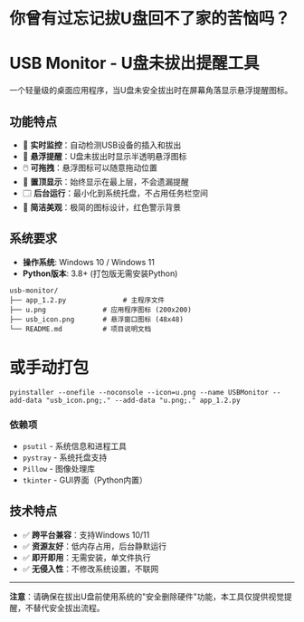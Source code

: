 # 你曾有过忘记拔U盘回不了家的苦恼吗？

# USB Monitor - U盘未拔出提醒工具

一个轻量级的桌面应用程序，当U盘未安全拔出时在屏幕角落显示悬浮提醒图标。


## 功能特点

- 🔔 **实时监控**：自动检测USB设备的插入和拔出
- 🎯 **悬浮提醒**：U盘未拔出时显示半透明悬浮图标
- 🖱️ **可拖拽**：悬浮图标可以随意拖动位置
- 📌 **置顶显示**：始终显示在最上层，不会遗漏提醒
- 🗔 **后台运行**：最小化到系统托盘，不占用任务栏空间
- 🎨 **简洁美观**：极简的图标设计，红色警示背景

## 系统要求

- **操作系统**: Windows 10 / Windows 11
- **Python版本**: 3.8+ (打包版无需安装Python)


```
usb-monitor/
├── app_1.2.py              # 主程序文件
├── u.png              # 应用程序图标 (200x200)
├── usb_icon.png       # 悬浮窗口图标 (48x48)
└── README.md          # 项目说明文档
```


# 或手动打包
```
pyinstaller --onefile --noconsole --icon=u.png --name USBMonitor --add-data "usb_icon.png;." --add-data "u.png;." app_1.2.py
```

### 依赖项
- `psutil` - 系统信息和进程工具
- `pystray` - 系统托盘支持
- `Pillow` - 图像处理库
- `tkinter` - GUI界面（Python内置）

## 技术特点

- ✅ **跨平台兼容**：支持Windows 10/11
- ✅ **资源友好**：低内存占用，后台静默运行
- ✅ **即开即用**：无需安装，单文件执行
- ✅ **无侵入性**：不修改系统设置，不联网


---

**注意**：请确保在拔出U盘前使用系统的"安全删除硬件"功能，本工具仅提供视觉提醒，不替代安全拔出流程。
